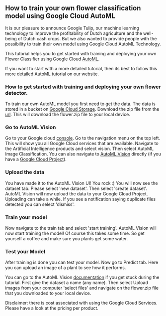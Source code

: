## How to train your own flower classification model using Google Cloud AutoML

It is our pleasure to announce Google Tulip, our machine learning technology to improve the profitability of Dutch agriculture and the well-being of Dutch cash crops. But we also wanted to provide people with the possibility to train their own model using Google Cloud AutoML Technology. 

This tutorial helps you to get started with training and deploying your own Flower Classifier using Google Cloud [AutoML](https://cloud.google.com/automl/). 

If you want to start with a more detailed tutorial, then its best to follow this more detailed [AutoML](https://cloud.google.com/vision/automl/docs/tutorial) tutorial on our website. 

### How to get started with training and deploying your own flower detector. 

To train our own AutoML model you first need to get the data. The data is stored in a bucket on [Google Cloud Storage](https://cloud.google.com/storage/). Download the zip file from the [url](https://storage.googleapis.com/flower-automl/flowers.zip). This will download the flower.zip file to your local device. 

### Go to AutoML Vision 

Go to your Google cloud [console](https://console.cloud.google.com). Go to the navigation menu on the top left. This will show you all Google Cloud services that are available. Navigate to the Artificial Intelligence products and select vision. Then select AutoML Image Classification. You can also navigate to [AutoML Vision](http://console.cloud.google.com/vision/) directly (if you have a [Google Cloud Project](https://cloud.google.com/resource-manager/docs/creating-managing-projects)). 

### Upload the data

You have made it to the AutoML Vision UI! You rock :) You will now see the dataset tab. Please select 'new dataset'. Then select 'create dataset'. AutoML Vision will now upload the data to your Google Cloud Project. Uploading can take a while. If you see a notification saying duplicate files detected you can select 'dismiss'. 

### Train your model
Now navigate to the train tab and select 'start training'. AutoML Vision will now start training the model! Of course this takes some time. So get yourself a coffee and make sure you plants get some water. 

### Test your Model
After training is done you can test your model. Now go to Predict tab. Here you can upload an image of a plant to see how it performs. 

You can go to the AutoML Vision [documentation](https://cloud.google.com/automl/docs/) if you get stuck during the tutorial. First give the dataset a name (any name). Then select Upload images from your computer 'select files' and navigate on the flower.zip file that you downloaded to your local device. 

Disclaimer: there is cost associated with using the Google Cloud Services. Please have a look at the pricing per product. 